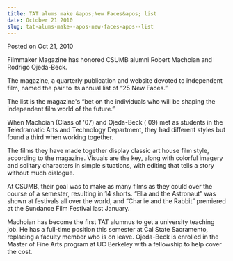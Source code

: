 ```yaml
---
title: TAT alums make &apos;New Faces&apos; list
date: October 21 2010
slug: tat-alums-make--apos-new-faces-apos--list
---
```





<span class="date">Posted on Oct 21, 2010    </span>
<p>Filmmaker Magazine has honored CSUMB alumni Robert Machoian and
Rodrigo Ojeda-Beck.</p>
<p>The magazine, a quarterly publication and website devoted to
independent film, named the pair to its annual list of &#x201C;25 New
Faces.&#x201D;</p>
<p>The list is the magazine&apos;s &#x201C;bet on the individuals who will be
shaping the independent film world of the future.&#x201D;</p>
<p>When Machoian (Class of &apos;07) and Ojeda-Beck (&apos;09) met as
students in the Teledramatic Arts and Technology Department, they
had different styles but found a third when working together.</p>
<p>The films they have made together display classic art house film
style, according to the magazine. Visuals are the key, along with
colorful imagery and solitary characters in simple situations, with
editing that tells a story without much dialogue.</p>
<p>At CSUMB, their goal was to make as many films as they could
over the course of a semester, resulting in 14 shorts. &#x201C;Ella and
the Astronaut&#x201D; was shown at festivals all over the world, and
&#x201C;Charlie and the Rabbit&#x201D; premiered at the Sundance Film Festival
last January.</p>
<p>Machoian has become the first TAT alumnus to get a university
teaching job. He has a full-time position this semester at Cal
State Sacramento, replacing a faculty member who is on leave.
Ojeda-Beck is enrolled in the Master of Fine Arts program at UC
Berkeley with a fellowship to help cover the cost.</p>





